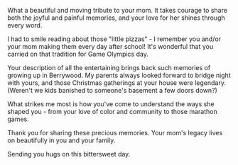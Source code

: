 What a beautiful and moving tribute to your mom. It takes courage to share both the joyful and painful memories, and your love for her shines through every word.

I had to smile reading about those "little pizzas" - I remember you and/or your mom making them every day after school! It's wonderful that you carried on that tradition for Game Olympics day.

Your description of all the entertaining brings back such memories of growing up in Berrywood. My parents always looked forward to bridge night with yours, and those Christmas gatherings at your house were legendary. (Weren't we kids banished to someone's basement a few doors down?)

What strikes me most is how you've come to understand the ways she shaped you - from your love of color and community to those marathon games.

Thank you for sharing these precious memories. Your mom's legacy lives on beautifully in you and your family.

Sending you hugs on this bittersweet day.

